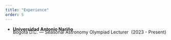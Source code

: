 ```yaml
---
title: "Experience"
order: 5
---
```


- **Universidad Antonio Nariño**
    <div style="display: flex; justify-content: space-between; align-items: baseline; margin-top: -0.5rem;"><span> Bogotá D.C. — Seasonal Astronomy Olympiad Lecturer</span><span class="text-sm uppercase mb-4">(2023 - Present)</span></div>


